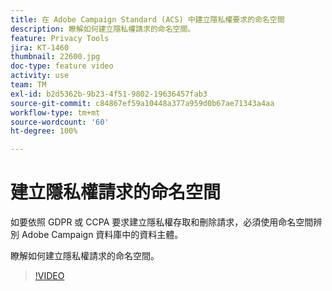 ```yaml
---
title: 在 Adobe Campaign Standard (ACS) 中建立隱私權要求的命名空間
description: 瞭解如何建立隱私權請求的命名空間。
feature: Privacy Tools
jira: KT-1460
thumbnail: 22600.jpg
doc-type: feature video
activity: use
team: TM
exl-id: b2d5362b-9b23-4f51-9802-19636457fab3
source-git-commit: c84867ef59a10448a377a959d0b67ae71343a4aa
workflow-type: tm+mt
source-wordcount: '60'
ht-degree: 100%

---
```


# 建立隱私權請求的命名空間

如要依照 GDPR 或 CCPA 要求建立隱私權存取和刪除請求，必須使用命名空間辨別 Adobe Campaign 資料庫中的資料主體。

瞭解如何建立隱私權請求的命名空間。

>[!VIDEO](https://video.tv.adobe.com/v/22600?quality=12&learn=on)
